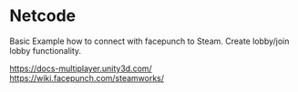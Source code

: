 # Netcode

Basic Example how to connect with facepunch to Steam.
Create lobby/join lobby functionality.

https://docs-multiplayer.unity3d.com/
https://wiki.facepunch.com/steamworks/
